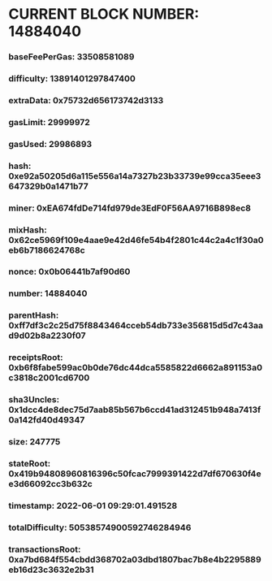 # CURRENT BLOCK NUMBER: 14884040

### baseFeePerGas: 33508581089
### difficulty: 13891401297847400
### extraData: 0x75732d656173742d3133
### gasLimit: 29999972
### gasUsed: 29986893
### hash: 0xe92a50205d6a115e556a14a7327b23b33739e99cca35eee3647329b0a1471b77
### miner: 0xEA674fdDe714fd979de3EdF0F56AA9716B898ec8
### mixHash: 0x62ce5969f109e4aae9e42d46fe54b4f2801c44c2a4c1f30a0eb6b7186624768c
### nonce: 0x0b06441b7af90d60
### number: 14884040
### parentHash: 0xff7df3c2c25d75f8843464cceb54db733e356815d5d7c43aad9d02b8a2230f07
### receiptsRoot: 0xb6f8fabe599ac0b0de76dc44dca5585822d6662a891153a0c3818c2001cd6700
### sha3Uncles: 0x1dcc4de8dec75d7aab85b567b6ccd41ad312451b948a7413f0a142fd40d49347
### size: 247775
### stateRoot: 0x419b94808960816396c50fcac7999391422d7df670630f4ee3d66092cc3b632c
### timestamp: 2022-06-01 09:29:01.491528
### totalDifficulty: 50538574900592746284946
### transactionsRoot: 0xa7bd684f554cbdd368702a03dbd1807bac7b8e4b2295889eb16d23c3632e2b31
